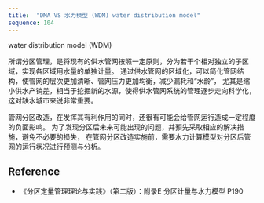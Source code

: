 ```yaml
---
title:  "DMA VS 水力模型 (WDM) water distribution model"
sequence: 104
---
```


water distribution model (WDM)

所谓分区管理，是将现有的供水管网按照一定原则，分为若干个相对独立的子区域，实现各区域用水量的单独计量。
通过供水管网的区域化，可以简化管网结构，使管网的层次更加清晰、管网压力更加均衡，减少漏耗和“水龄”，
尤其是缩小供水产销差，相当于挖掘新的水源，使得供水管网系统的管理逐步走向科学化，
这对缺水城市来说非常重要。

管网分区改造，在发挥其有利作用的同时，还很有可能会给管网运行造成一定程度的负面影响。
为了发现分区后未来可能出现的问题，并预先采取相应的解决措施，避免不必要的损失，
在管网分区改造实施前，需要水力计算模型对分区后管网的运行状况进行预测与分析。

## Reference

- 《分区定量管理理论与实践》（第二版）：附录E 分区计量与水力模型  P190
